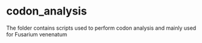 # codon_analysis
The folder contains scripts used to perform codon analysis and mainly used for Fusarium venenatum
